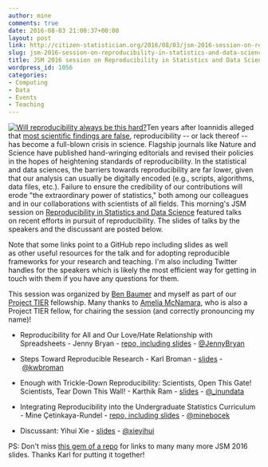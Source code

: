 ```yaml
---
author: mine
comments: true
date: 2016-08-03 21:00:37+00:00
layout: post
link: http://citizen-statistician.org/2016/08/03/jsm-2016-session-on-reproducibility-in-statistics-and-data-science/
slug: jsm-2016-session-on-reproducibility-in-statistics-and-data-science
title: JSM 2016 session on Reproducibility in Statistics and Data Science
wordpress_id: 1056
categories:
- Computing
- Data
- Events
- Teaching
---
```


[![Will reproducibility always be this hard?](http://citizen-statistician.org/wp-content/uploads/2016/08/Screen-Shot-2016-08-03-at-12.05.44-300x211.png)](http://inundata.org/talks/jsm2016/#/0/18)Ten years after Ioannidis alleged that [most scientific findings are false](http://journals.plos.org/plosmedicine/article?id=10.1371/journal.pmed.0020124), reproducibility -- or lack thereof -- has become a full-blown crisis in science. Flagship journals like Nature and Science have published hand-wringing editorials and revised their policies in the hopes of heightening standards of reproducibility. In the statistical and data sciences, the barriers towards reproducibility are far lower, given that our analysis can usually be digitally encoded (e.g., scripts, algorithms, data files, etc.). Failure to ensure the credibility of our contributions will erode "the extraordinary power of statistics," both among our colleagues and in our collaborations with scientists of all fields. This morning's JSM session on [Reproducibility in Statistics and Data Science](https://www.amstat.org/meetings/jsm/2016/onlineprogram/ActivityDetails.cfm?SessionID=212538) featured talks on recent efforts in pursuit of reproducibility. The slides of talks by the speakers and the discussant are posted below.

Note that some links point to a GitHub repo including slides as well as other useful resources for the talk and for adopting reproducible frameworks for your research and teaching. I'm also including Twitter handles for the speakers which is likely the most efficient way for getting in touch with them if you have any questions for them.

This session was organized by [Ben Baumer](https://twitter.com/BaumerBen) and myself as part of our [Project TIER](https://www.haverford.edu/tier) fellowship. Many thanks to [Amelia McNamara](https://twitter.com/AmeliaMN), who is also a Project TIER fellow, for chairing the session (and correctly pronouncing my name)!



 	
  * Reproducibility for All and Our Love/Hate Relationship with Spreadsheets - Jenny Bryan - [repo, including slides](https://github.com/jennybc/2016-06_spreadsheets#readme) - [@JennyBryan](https://twitter.com/jennybryan)

 	
  * Steps Toward Reproducible Research - Karl Broman - [slides](https://www.biostat.wisc.edu/~kbroman/presentations/repro_research_JSM2016_withnotes.pdf) - [@kwbroman](https://twitter.com/kwbroman)

 	
  * Enough with Trickle-Down Reproducibility: Scientists, Open This Gate! Scientists, Tear Down This Wall! - Karthik Ram - [slides](http://inundata.org/talks/jsm2016/#/) - [@_inundata](https://twitter.com/_inundata)

 	
  * Integrating Reproducibility into the Undergraduate Statistics Curriculum - Mine Çetinkaya-Rundel - [repo, including slides](https://github.com/mine-cetinkaya-rundel/2016-08-03-reproducible-undergrad-stats) - [@minebocek](https://twitter.com/minebocek)

 	
  * Discussant: Yihui Xie - [slides](https://dl.dropboxusercontent.com/u/15335397/slides/2016-repro-JSM-Yihui-Xie.html#(1)) - [@xieyihui](https://twitter.com/xieyihui)


PS: Don't miss [this gem of a repo](https://github.com/kbroman/JSM2016slides) for links to many many more JSM 2016 slides. Thanks Karl for putting it together!
